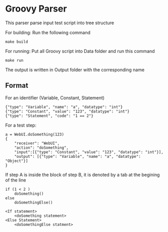 # Groovy Parser

This parser parse input test script into tree structure

For building: Run the following command

    make build

For running: Put all Groovy script into Data folder and run this command

    make run

The output is written in Output folder with the corresponding name

## Format

For an identifier (Variable, Constant, Statement)

    {"type": "Variable", "name": "a", "datatype": "int"}
    {"type": "Constant", "value": "123", "datatype": "int"}
    {"type": "Statement", "code": "1 == 2"}

For a test step:

    a = WebUI.doSomething(123)
    {
        "receiver": "WebUI",
        "action": "doSomething",
        "input":[{"type": "Constant", "value": "123", "datatype": "int"}],
        "output": [{"type": "Variable", "name": "a", "datatype": "Object"}]
    }

If step A is inside the block of step B, it is denoted by a tab at the begining of the line

    if (1 < 2 )
        doSomething()
    else
        doSomethingElse()

    <If statement>
        <doSomething statement>
    <Else Statement>
        <doSomethingElse statment>
